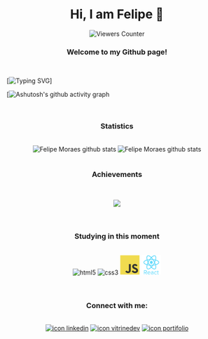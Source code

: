 <h1 align="center">Hi, I am Felipe 👋</h1>

<p align="center"> <img src="https://komarev.com/ghpvc/?username=felipepmoraes&label=Profile%20views&color=0e75b6&style=flat" alt="Viewers Counter" /> </p>

<h3 align="center">Welcome to my Github page!</h3>

<br>

[![Typing SVG](https://readme-typing-svg.herokuapp.com/?color=04b2ff&size=35&center=true&vCenter=true&width=1000&lines=HELLO,+My+name+is+Felipe+Moraes;I'm+31+years+old;I'm+from+Brazil;Be+Welcome!+:%29)]

[![Ashutosh's github activity graph](https://github-readme-activity-graph.vercel.app/graph?username=felipepmoraes&bg_color=0d1117&color=00aeff&line=00aeff&point=00ffc0&area=true&hide_border=true)

<br>

<div align="center" width="100%">
    <h3 align="center">Statistics</h3>
    <br>
    <img width="49%" height="195px" src="https://github-readme-stats.vercel.app/api?username=felipepmoraes&show_icons=true&count_private=true&hide_border=true&title_color=00aeff&icon_color=00aeff&bg_color=0d1117&theme=algolia" alt="Felipe Moraes github stats" /> 
  <img width="41%" height="195px" src="https://github-readme-stats.vercel.app/api/top-langs/?username=felipepmoraes&layout=compact&hide_border=true&title_color=00aeff&text_color=00aeff&bg_color=0d1117" alt="Felipe Moraes github stats"/>
</div>

<br>

<div align="center" width="100%">
    <h3 align="center">Achievements</h3>
    <br>
    <p align="center">
        <img src="https://github-profile-trophy.vercel.app/?username=felipepmoraes&theme=transparent&row=2&no-bg=true&column=3&margin-w=15&margin-h=15"/>
    </a></p>
</div>

<br>

<div align="center" width="100%">
    <h3 align="center">Studying in this moment</h3>
    <br>
    <img src="https://cdn.jsdelivr.net/gh/devicons/devicon/icons/html5/html5-original.svg" alt="html5" width="45" height="45"/> 
    <img src="https://cdn.jsdelivr.net/gh/devicons/devicon/icons/css3/css3-original.svg" alt="css3" width="45" height="45"/>
    <img src="https://raw.githubusercontent.com/devicons/devicon/master/icons/javascript/javascript-original.svg" alt="javascript" width="45" height="45"/>
    <img src="https://raw.githubusercontent.com/devicons/devicon/master/icons/react/react-original-wordmark.svg" alt="react" width="45" height="45"/>
    <!-- <img src="https://cdn.jsdelivr.net/gh/devicons/devicon/icons/sass/sass-original.svg" alt="Sass" width="45" height="45" />
    <img src="https://cdn.jsdelivr.net/gh/devicons/devicon/icons/bootstrap/bootstrap-original.svg" alt="git" width="45" height="45"/>
    <img src="https://www.vectorlogo.zone/logos/git-scm/git-scm-icon.svg" alt="git" width="45" height="45"/>
    <img src="https://www.vectorlogo.zone/logos/figma/figma-icon.svg" alt="figma" width="45" height="45"/>
    <img src="https://raw.githubusercontent.com/devicons/devicon/master/icons/photoshop/photoshop-line.svg" alt="photoshop" width="45" height="45"/> -->
</div>

<br>

<!-- <h3 align="center">Studying in this moment:</h3> -->

<br>

<div align="center"> 
    <h3 align="center">Connect with me:</h3>
    <br>
    <a href="https://www.linkedin.com/in/felipepmoraes/" target="_blank"><img src="https://img.shields.io/badge/-LinkedIn-%230077B5?style=for-the-badge&logo=linkedin&logoColor=white" alt="icon linkedin"></a>
    <a href="https://cursos.alura.com.br/vitrinedev/felipepmoraes" target="_blank"><img src="https://img.shields.io/badge/vitrine.dev-07283F?style=for-the-badge" alt="icon vitrinedev"></a>
    <a href="https://github.com/felipepmoraes" target="_blank"><img src="https://img.shields.io/badge/PORTFOLIO-0A182E?style=for-the-badge" alt="icon portifolio"></a>
 </div>
